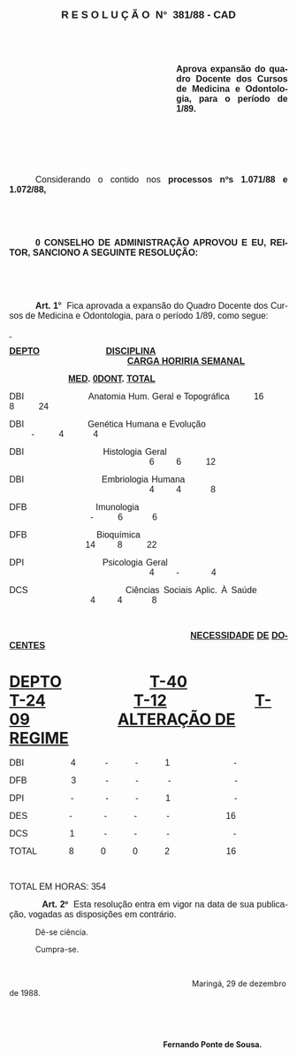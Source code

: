 <body lang=PT-BR style='tab-interval:35.45pt'>

<div class=Section1>

<p class=MsoNormal align=center style='text-align:center;tab-stops:144.0pt 174.6pt'><b
style='mso-bidi-font-weight:normal'><span style='font-size:14.0pt;mso-bidi-font-size:
10.0pt;font-family:Arial'>R E S O L U Ç Ã O<span style="mso-spacerun: yes"> 
</span>N°<span style="mso-spacerun: yes">  </span>381/88 - CAD<o:p></o:p></span></b></p>

<p class=MsoNormal style='text-align:justify'><span style='font-size:12.0pt;
mso-bidi-font-size:10.0pt;font-family:Arial'><![if !supportEmptyParas]>&nbsp;<![endif]><o:p></o:p></span></p>

<p class=MsoNormal style='text-align:justify'><span style='font-size:12.0pt;
mso-bidi-font-size:10.0pt;font-family:Arial'><![if !supportEmptyParas]>&nbsp;<![endif]><o:p></o:p></span></p>

<p class=MsoNormal style='margin-left:8.0cm;text-align:justify'><b><span
style='font-size:12.0pt;mso-bidi-font-size:10.0pt;font-family:Arial'>Aprova
expansão do quadro Docente dos Cursos de Medicina e Odontologia, para o período
de 1/89.<o:p></o:p></span></b></p>

<p class=MsoNormal style='text-align:justify'><span style='font-size:12.0pt;
mso-bidi-font-size:10.0pt;font-family:Arial'><![if !supportEmptyParas]>&nbsp;<![endif]><o:p></o:p></span></p>

<p class=MsoNormal style='text-align:justify'><span style='font-size:12.0pt;
mso-bidi-font-size:10.0pt;font-family:Arial'><![if !supportEmptyParas]>&nbsp;<![endif]><o:p></o:p></span></p>

<p class=MsoNormal style='text-align:justify'><span style='font-size:12.0pt;
mso-bidi-font-size:10.0pt;font-family:Arial'><![if !supportEmptyParas]>&nbsp;<![endif]><o:p></o:p></span></p>

<p class=MsoNormal style='text-align:justify;text-indent:35.4pt'><span
style='font-size:12.0pt;mso-bidi-font-size:10.0pt;font-family:Arial'>Considerando
o contido nos <b>processos nºs 1.071/88 e 1.072/88,</b><o:p></o:p></span></p>

<p class=MsoNormal style='text-align:justify'><span style='font-size:12.0pt;
mso-bidi-font-size:10.0pt;font-family:Arial'><![if !supportEmptyParas]>&nbsp;<![endif]><o:p></o:p></span></p>

<p class=MsoNormal style='text-align:justify'><span style='font-size:12.0pt;
mso-bidi-font-size:10.0pt;font-family:Arial'><![if !supportEmptyParas]>&nbsp;<![endif]><o:p></o:p></span></p>

<p class=MsoNormal style='text-align:justify;text-indent:35.4pt'><b><span
style='font-size:12.0pt;mso-bidi-font-size:10.0pt;font-family:Arial'>0 CONSELHO
DE ADMINISTRAÇÃO APROVOU E EU, REITOR, SANCIONO A SEGUINTE RESOLUÇÃO:<o:p></o:p></span></b></p>

<p class=MsoNormal style='text-align:justify'><span style='font-size:12.0pt;
mso-bidi-font-size:10.0pt;font-family:Arial'><![if !supportEmptyParas]>&nbsp;<![endif]><o:p></o:p></span></p>

<p class=MsoNormal style='text-align:justify'><span style='font-size:12.0pt;
mso-bidi-font-size:10.0pt;font-family:Arial'><![if !supportEmptyParas]>&nbsp;<![endif]><o:p></o:p></span></p>

<p class=MsoNormal style='text-align:justify;text-indent:35.4pt'><b><span
style='font-size:12.0pt;mso-bidi-font-size:10.0pt;font-family:Arial'>Art. 1°</span></b><span
style='font-size:12.0pt;mso-bidi-font-size:10.0pt;font-family:Arial'><span
style="mso-spacerun: yes">  </span>Fica aprovada a expansão do Quadro Docente
dos Cursos de Medicina e Odontologia, para o período 1/89, como segue:<o:p></o:p></span></p>

<p class=MsoNormal style='text-align:justify'><b style='mso-bidi-font-weight:
normal'><u><span style='font-size:12.0pt;mso-bidi-font-size:10.0pt;font-family:
Arial'><![if !supportEmptyParas]>&nbsp;<![endif]><o:p></o:p></span></u></b></p>

<p class=MsoNormal style='margin-bottom:6.0pt;text-align:justify;tab-stops:
70.9pt'><b style='mso-bidi-font-weight:normal'><u><span style='font-size:12.0pt;
mso-bidi-font-size:10.0pt;font-family:Arial'>DEPTO</span></u></b><b
style='mso-bidi-font-weight:normal'><span style='font-size:12.0pt;mso-bidi-font-size:
10.0pt;font-family:Arial'><span style='mso-tab-count:1'>                        </span><u>DISCIPLINA</u><span
style='mso-tab-count:1'> </span><span style='mso-tab-count:1'>                        </span><span
style='mso-tab-count:1'>                        </span><span style='mso-tab-count:
1'>                        </span><span style='mso-tab-count:1'>                        </span><u>CARGA
HORIRIA SEMANAL</u><o:p></o:p></span></b></p>

<p class=MsoNormal style='text-align:justify;tab-stops:297.7pt'><b
style='mso-bidi-font-weight:normal'><span style='font-size:12.0pt;mso-bidi-font-size:
10.0pt;font-family:Arial'><span style='mso-tab-count:1'>                        </span><u>MED</u>.
<u>0DONT</u>. <u>TOTAL</u><o:p></o:p></span></b></p>

<p class=MsoNormal style='text-align:justify;tab-stops:70.9pt 196.2pt 223.2pt 259.2pt'><span
style='font-size:12.0pt;mso-bidi-font-size:10.0pt;font-family:Arial'>DBI<span
style='mso-tab-count:1'>                        </span>Anatomia Hum. Geral e
Topográfica<span style='mso-tab-count:1'>   </span><span style="mso-spacerun:
yes">    </span><span style="mso-spacerun: yes">  </span>16<span
style="mso-spacerun: yes">          </span>8<span style="mso-spacerun:
yes">          </span>24<o:p></o:p></span></p>

<p class=MsoNormal style='text-align:justify;tab-stops:70.9pt 196.2pt 223.2pt 259.2pt'><span
style='font-size:12.0pt;mso-bidi-font-size:10.0pt;font-family:Arial'>DBI<span
style='mso-tab-count:1'>                        </span>Genética Humana e
Evolução<span style='mso-tab-count:1'>        </span><span style='mso-tab-count:
1'>                        </span><span style="mso-spacerun: yes">        
</span>-<span style="mso-spacerun: yes">          </span>4<span
style="mso-spacerun: yes">            </span>4<o:p></o:p></span></p>

<p class=MsoNormal style='text-align:justify;tab-stops:70.9pt 196.2pt 223.2pt 259.2pt'><span
style='font-size:12.0pt;mso-bidi-font-size:10.0pt;font-family:Arial'>DBI<span
style='mso-tab-count:1'>                        </span>Histologia Geral<span
style='mso-tab-count:1'>              </span><span style='mso-tab-count:1'>                        </span><span
style='mso-tab-count:1'>                        </span><span style='mso-tab-count:
1'>                        </span><span style="mso-spacerun: yes">        
</span>6<span style="mso-spacerun: yes">         </span>6<span
style="mso-spacerun: yes">          </span>12<o:p></o:p></span></p>

<p class=MsoNormal style='text-align:justify;tab-stops:70.9pt 196.2pt 223.2pt 259.2pt'><span
style='font-size:12.0pt;mso-bidi-font-size:10.0pt;font-family:Arial'>DBI<span
style='mso-tab-count:1'>                        </span>Embriologia Humana<span
style='mso-tab-count:1'>         </span><span style='mso-tab-count:1'>                        </span><span
style='mso-tab-count:1'>                        </span><span style='mso-tab-count:
1'>                        </span><span style="mso-spacerun: yes">        
</span>4<span style="mso-spacerun: yes">         </span>4<span
style="mso-spacerun: yes">            </span>8<o:p></o:p></span></p>

<p class=MsoNormal style='text-align:justify;tab-stops:70.9pt 196.2pt 223.2pt 259.2pt'><span
style='font-size:12.0pt;mso-bidi-font-size:10.0pt;font-family:Arial'>DFB<span
style='mso-tab-count:1'>                        </span>Imunologia<span
style='mso-tab-count:1'>     </span><span style='mso-tab-count:1'>                        </span><span
style='mso-tab-count:1'>                        </span><span style='mso-tab-count:
1'>                        </span><span style="mso-spacerun: yes">        
</span>-<span style="mso-spacerun: yes">          </span>6<span
style="mso-spacerun: yes">     </span><span style="mso-spacerun:
yes">       </span>6<o:p></o:p></span></p>

<p class=MsoNormal style='text-align:justify;tab-stops:70.9pt 196.2pt 223.2pt 259.2pt'><span
style='font-size:12.0pt;mso-bidi-font-size:10.0pt;font-family:Arial'>DFB<span
style='mso-tab-count:1'>                        </span>Bioquímica<span
style='mso-tab-count:1'>    </span><span style='mso-tab-count:1'>                        </span><span
style='mso-tab-count:1'>                        </span><span style='mso-tab-count:
1'>                        </span><span style="mso-spacerun: yes">      
</span>14<span style="mso-spacerun: yes">         </span>8<span
style="mso-spacerun: yes">          </span>22<o:p></o:p></span></p>

<p class=MsoNormal style='text-align:justify;tab-stops:70.9pt 196.2pt 223.2pt 259.2pt'><span
style='font-size:12.0pt;mso-bidi-font-size:10.0pt;font-family:Arial'>DPI<span
style='mso-tab-count:1'>                        </span>Psicologia Geral<span
style='mso-tab-count:1'>              </span><span style='mso-tab-count:1'>                        </span><span
style='mso-tab-count:1'>                        </span><span style='mso-tab-count:
1'>                        </span><span style="mso-spacerun: yes">        
</span>4<span style="mso-spacerun: yes">         </span>-<span
style="mso-spacerun: yes">             </span>4<o:p></o:p></span></p>

<p class=MsoNormal style='text-align:justify;tab-stops:70.9pt 196.2pt 223.2pt 259.2pt'><span
style='font-size:12.0pt;mso-bidi-font-size:10.0pt;font-family:Arial'>DCS<span
style='mso-tab-count:1'>                        </span>Ciências Sociais Aplic.
À Saúde<span style='mso-tab-count:1'>         </span><span style='mso-tab-count:
1'>                        </span><span style="mso-spacerun: yes">        
</span>4<span style="mso-spacerun: yes">         </span>4<span
style="mso-spacerun: yes">            </span>8<o:p></o:p></span></p>

<p class=MsoNormal style='text-align:justify;tab-stops:70.9pt 196.2pt 223.2pt 259.2pt'><span
style='font-size:12.0pt;mso-bidi-font-size:10.0pt;font-family:Arial'><![if !supportEmptyParas]>&nbsp;<![endif]><o:p></o:p></span></p>

<p class=MsoNormal style='margin-bottom:6.0pt;text-align:justify;tab-stops:
70.9pt 196.2pt 223.2pt 259.2pt'><span style='font-size:12.0pt;mso-bidi-font-size:
10.0pt;font-family:Arial'><span style='mso-tab-count:1'>                        </span><span
style='mso-tab-count:1'>                        </span><span style='mso-tab-count:
1'>                        </span><b><u>NECESSIDADE</u> <u>DE</u> <u>DOCENTES<o:p></o:p></u></b></span></p>

<h1 style='tab-stops:70.9pt 4.0cm 155.95pt 7.0cm 241.0pt'><b><u>DEPTO</u><span
style='mso-tab-count:1'>                        </span><u>T-40</u><span
style='mso-tab-count:1'>                        </span><u>T-24</u><span
style='mso-tab-count:1'>                        </span><u>T-12</u><span
style='mso-tab-count:1'>                        </span><u>T-09</u><span
style='mso-tab-count:1'>                        </span><u>ALTERAÇÃO DE REGIME<o:p></o:p></u></b></h1>

<p class=MsoNormal style='text-align:justify;tab-stops:70.9pt 196.2pt 223.2pt 259.2pt'><span
style='font-size:12.0pt;mso-bidi-font-size:10.0pt;font-family:Arial'>DBI<span
style='mso-tab-count:1'>                 </span><span style="mso-spacerun:
yes">  </span>4<span style="mso-spacerun: yes">            </span>-<span
style="mso-spacerun: yes">           </span>-<span style="mso-spacerun:
yes">           </span>1<span style="mso-spacerun:
yes">                          </span>-<o:p></o:p></span></p>

<p class=MsoNormal style='text-align:justify;tab-stops:70.9pt 196.2pt 223.2pt 259.2pt'><span
style='font-size:12.0pt;mso-bidi-font-size:10.0pt;font-family:Arial'>DFB<span
style='mso-tab-count:1'>                </span><span style="mso-spacerun:
yes">  </span>3<span style="mso-spacerun: yes">            </span>-<span
style="mso-spacerun: yes">           </span>-<span style="mso-spacerun:
yes">            </span>-<span style="mso-spacerun:
yes">                          </span>-<o:p></o:p></span></p>

<p class=MsoNormal style='text-align:justify;tab-stops:70.9pt 196.2pt 223.2pt 259.2pt'><span
style='font-size:12.0pt;mso-bidi-font-size:10.0pt;font-family:Arial'>DPI<span
style='mso-tab-count:1'>                 </span><span style="mso-spacerun:
yes">  </span>-<span style="mso-spacerun: yes">             </span>-<span
style="mso-spacerun: yes">           </span>-<span style="mso-spacerun:
yes">           </span>1<span style="mso-spacerun:
yes">                          </span>-<o:p></o:p></span></p>

<p class=MsoNormal style='text-align:justify;tab-stops:70.9pt 196.2pt 223.2pt 259.2pt'><span
style='font-size:12.0pt;mso-bidi-font-size:10.0pt;font-family:Arial'>DES<span
style='mso-tab-count:1'>               </span><span style="mso-spacerun: yes"> 
</span>-<span style="mso-spacerun: yes">             </span>-<span
style="mso-spacerun: yes">          </span><span style="mso-spacerun:
yes"> </span>-<span style="mso-spacerun: yes">            </span>-<span
style="mso-spacerun: yes">                       </span>16<o:p></o:p></span></p>

<p class=MsoNormal style='text-align:justify;tab-stops:70.9pt 196.2pt 223.2pt 259.2pt'><span
style='font-size:12.0pt;mso-bidi-font-size:10.0pt;font-family:Arial'>DCS<span
style='mso-tab-count:1'>               </span><span style="mso-spacerun: yes"> 
</span>1<span style="mso-spacerun: yes">            </span>-<span
style="mso-spacerun: yes">           </span>-<span style="mso-spacerun:
yes">            </span>-<span style="mso-spacerun:
yes">                          </span>-<o:p></o:p></span></p>

<p class=MsoNormal style='text-align:justify;tab-stops:70.9pt 196.2pt 223.2pt 259.2pt'><span
style='font-size:12.0pt;mso-bidi-font-size:10.0pt;font-family:Arial'>TOTAL<span
style='mso-tab-count:1'>           </span><span style="mso-spacerun: yes"> 
</span>8<span style="mso-spacerun: yes">           </span>0<span
style="mso-spacerun: yes">           </span>0<span style="mso-spacerun:
yes">           </span>2<span style="mso-spacerun: yes">                      
</span>16<o:p></o:p></span></p>

<p class=MsoNormal style='text-align:justify;tab-stops:70.9pt 196.2pt 223.2pt 259.2pt'><span
style='font-size:12.0pt;mso-bidi-font-size:10.0pt;font-family:Arial'><![if !supportEmptyParas]>&nbsp;<![endif]><o:p></o:p></span></p>

<p class=MsoNormal style='text-align:justify;tab-stops:70.9pt 196.2pt 223.2pt 259.2pt'><span
style='font-size:12.0pt;mso-bidi-font-size:10.0pt;font-family:Arial'>TOTAL EM
HORAS: 354<o:p></o:p></span></p>

<p class=MsoNormal style='text-align:justify;tab-stops:35.45pt 70.9pt'><span
style='font-size:12.0pt;mso-bidi-font-size:10.0pt;font-family:Arial'><span
style='mso-tab-count:1'>            </span><b>Art. 2º</b><span
style="mso-spacerun: yes">  </span>Esta resolução entra em vigor na data de sua
publicação, vogadas as disposições em contrário.<o:p></o:p></span></p>

<p class=MsoBodyText style='tab-stops:35.45pt 70.9pt'><span style='mso-tab-count:
1'>            </span>Dê-se ciência.</p>

<p class=MsoBodyText style='tab-stops:35.45pt 70.9pt'><span style='mso-tab-count:
1'>            </span>Cumpra-se.</p>

<p class=MsoBodyText style='tab-stops:35.45pt 70.9pt'><![if !supportEmptyParas]>&nbsp;<![endif]><o:p></o:p></p>

<p class=MsoBodyText style='tab-stops:35.45pt 70.9pt'><span style='mso-tab-count:
2'>                        </span><span style='mso-tab-count:2'>                        </span><span
style='mso-tab-count:2'>                        </span><span style='mso-tab-count:
1'>            </span>Maringá, 29 de dezembro de 1988.</p>

<p class=MsoBodyText style='tab-stops:35.45pt 70.9pt'><![if !supportEmptyParas]>&nbsp;<![endif]><o:p></o:p></p>

<p class=MsoBodyText style='tab-stops:35.45pt 70.9pt'><![if !supportEmptyParas]>&nbsp;<![endif]><o:p></o:p></p>

<p class=MsoBodyText style='tab-stops:35.45pt 70.9pt'><b><span
style='mso-tab-count:2'>                        </span><span style='mso-tab-count:
2'>                        </span><span style='mso-tab-count:2'>                        </span><span
style='mso-tab-count:1'>            </span>Fernando Ponte de Sousa.<o:p></o:p></b></p>

</div>

</body>
